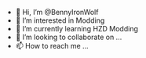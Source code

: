 - 👋 Hi, I’m @BennyIronWolf
- 👀 I’m interested in Modding
- 🌱 I’m currently learning HZD Modding
- 💞️ I’m looking to collaborate on ...
- 📫 How to reach me ...

<!---
BennyIronWolf/BennyIronWolf is a ✨ special ✨ repository because its `README.md` (this file) appears on your GitHub profile.
You can click the Preview link to take a look at your changes.
--->

